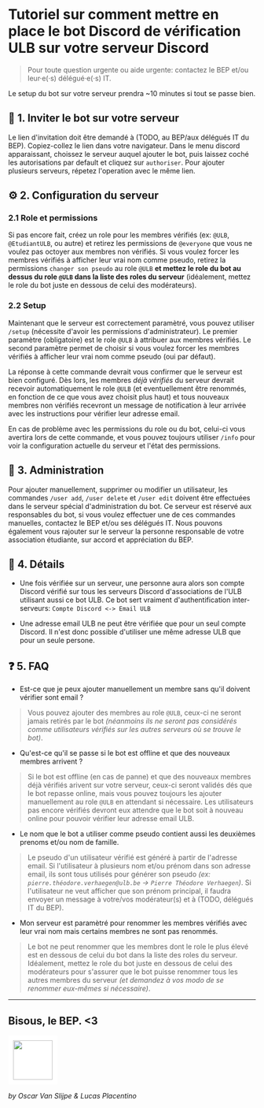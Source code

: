# Tutoriel sur comment mettre en place le bot Discord de vérification ULB sur votre serveur Discord

> Pour toute question urgente ou aide urgente: contactez le BEP et/ou leur·e(·s) délégué·e(·s) IT.

Le setup du bot sur votre serveur prendra ~10 minutes si tout se passe bien.
<!--
## 1. Serveur Discord
Créez votre serveur Discord.
Mettez des administrateurs et/ou modérateurs, de votre association.

### 1.1 Rôle ULB
Créez un rôle qui sera appliqué aux personnes vérifiées comme ayant bien une adresse email ULB. Par exemple "ULB", ou "étudiant ULB" ou ce que vous préférez d'autre.
Mettez à ce rôle les permissions qui vous arrangent. Par exemple: droit d'écrire, de réagir, etc.

[insérer screenshot exemple role]

>Si vous choisssez de laisser le bot renommer les pseudos serveur des personnes, automatiquement depuis leur adresse mail @ulb.be:
>Nous vous conseillons d'enlever le droit de changer son pseudo serveur pour tout les rôles. Ceci fixera leur nom réel et ils ne pourront pas le changer. (Les administrateurs et autre rôles ayant droit de renommer les autres ont toujours le droit de les renommer manuellement si besoin)

### 1.2 Hiérarchie des rôles
Le rôle du bot (normalement qui a le même nom que le bot) doit **impérativement** être placé hiérarchiquement au-dessus des rôles dont il devra ajouter et renommer. (Pour ne pas vous compliquer la vie, vous pouvez le mettre tout en haut.)

[insérer screenshot hierarchie role discord]
-->

## 📨 1. Inviter le bot sur votre serveur

Le lien d'invitation doit être demandé à (TODO, au BEP/aux délégués IT du BEP). Copiez-collez le lien dans votre navigateur. Dans le menu discord apparaissant, choissez le serveur auquel ajouter le bot, puis laissez coché les autorisations par default et cliquez sur `authoriser`. Pour ajouter plusieurs serveurs, répetez l'operation avec le même lien.

## ⚙ 2. Configuration du serveur

### 2.1 Role et permissions

Si pas encore fait, créez un role pour les membres vérifiés (ex: `@ULB`, `@EtudiantULB`, ou autre) et retirez les permissions de `@everyone` que vous ne voulez pas octoyer aux membres non vérifiés. Si vous voulez forcer les membres vérifiés à afficher leur vrai nom comme pseudo, retirez la permissions `changer son pseudo` au role `@ULB` **et mettez le role du bot au dessus du role `@ULB` dans la liste des roles du serveur** (idéalement, mettez le role du bot juste en dessous de celui des modérateurs).

### 2.2 Setup

Maintenant que le serveur est correctement paramètré, vous pouvez utiliser `/setup` (nécessite d'avoir les permissions d'administrateur). Le premier paramètre (obligatoire) est le role `@ULB` à attribuer aux membres vérifiés. Le second paramètre permet de choisir si vous voulez forcer les membres vérifiés à afficher leur vrai nom comme pseudo (oui par défaut).

La réponse à cette commande devrait vous confirmer que le serveur est bien configuré. Dès lors, les membres _déjà vérifiés_ du serveur devrait recevoir automatiquement le role `@ULB` (et eventuellement être renommés, en fonction de ce que vous avez choisit plus haut) et tous nouveaux membres non vérifiés recevront un message de notification à leur arrivée avec les instructions pour vérifier leur adresse email.

En cas de problème avec les permissions du role ou du bot, celui-ci vous avertira lors de cette commande, et vous pouvez toujours utiliser `/info` pour voir la configuration actuelle du serveur et l'état des permissions.

## 🛑 3. Administration

Pour ajouter manuellement, supprimer ou modifier un utilisateur, les commandes `/user add`, `/user delete` et `/user edit` doivent être effectuées dans le serveur spécial d'administration du bot. Ce serveur est réservé aux responsables du bot, si vous voulez effectuer une de ces commandes manuelles, contactez le BEP et/ou ses délégués IT. Nous pouvons également vous rajouter sur le serveur la personne responsable de votre association étudiante, sur accord et appréciation du BEP.

## 🧩 4. Détails

* Une fois vérifiée sur un serveur, une personne aura alors son compte Discord vérifié sur tous les serveurs Discord d'associations de l'ULB utilisant aussi ce bot ULB.
Ce bot sert vraiment d'authentification inter-serveurs: `Compte Discord <-> Email ULB`

* Une adresse email ULB ne peut être vérifiée que pour un seul compte Discord. Il n'est donc possible d'utiliser une même adresse ULB que pour un seule persone.

## ❓ 5. FAQ

* Est-ce que je peux ajouter manuellement un membre sans qu'il doivent vérifier sont email ?

> Vous pouvez ajouter des membres au role `@ULB`, ceux-ci ne seront jamais retirés par le bot _(néanmoins ils ne seront pas considérés comme utilisateurs vérifiés sur les autres serveurs où se trouve le bot)_.

* Qu'est-ce qu'il se passe si le bot est offline et que des nouveaux membres arrivent ?

> Si le bot est offline (en cas de panne) et que des nouveaux membres déjà vérifiés arivent sur votre serveur, ceux-ci seront validés dés que le bot repasse online, mais vous pouvez toujours les ajouter manuellement au role `@ULB` en attendant si nécessaire. Les utilisateurs pas encore vérifiés devront eux attendre que le bot soit à nouveau online pour pouvoir vérifier leur adresse email ULB.

* Le nom que le bot a utiliser comme pseudo contient aussi les deuxièmes prenoms et/ou nom de famille.

> Le pseudo d'un utilisateur vérifié est généré à partir de l'adresse email. Si l'utilisateur à plusieurs nom et/ou prénom dans son adresse email, ils sont tous utilisés pour générer son pseudo _(ex: `pierre.théodore.verhaegen@ulb.be` -> `Pierre Théodore Verhaegen`)_. Si l'utilisateur ne veut afficher que son prénom principal, il faudra envoyer un message à votre/vos modérateur(s) et à (TODO, délégués IT du BEP).

* Mon serveur est paramètré pour renommer les membres vérifiés avec leur vrai nom mais certains membres ne sont pas renommés.

> Le bot ne peut renommer que les membres dont le role le plus élevé est en dessous de celui du bot dans la liste des roles du serveur. Idéalement, mettez le role du bot juste en dessous de celui des modérateurs pour s'assurer que le bot puisse renommer tous les autres membres du serveur _(et demandez à vos modo de se renommer eux-mêmes si nécessaire)_.

--------------------------------

## Bisous, le BEP. <3

<img style="background-color:white;padding:10px" height="80" src="https://user-images.githubusercontent.com/23436953/194563884-413e8ab8-aaa5-4f0b-a19a-c3b3f809e884.png">

_by Oscar Van Slijpe & Lucas Placentino_
